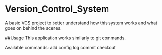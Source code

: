 # Version_Control_System
A basic VCS project to better understand how this system works and what goes on behind the scenes.

##Usage
This application works similarly to git commands.

Available commands:
add
config
log
commit
checkout

